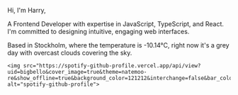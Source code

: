 Hi, I'm Harry,

A Frontend Developer with expertise in JavaScript, TypeScript, and React. I'm committed to designing intuitive, engaging web interfaces.

<!-- WEATHER_START -->
Based in Stockholm, where the temperature is -10.14°C, right now it's a grey day with overcast clouds covering the sky.
<!-- WEATHER_END -->

    <img src="https://spotify-github-profile.vercel.app/api/view?uid=bigbello&cover_image=true&theme=natemoo-re&show_offline=true&background_color=121212&interchange=false&bar_color=53b14f&bar_color_cover=false" alt="spotify-github-profile">

